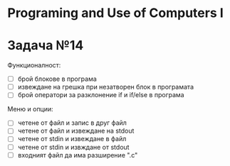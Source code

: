 # Programing and Use of Computers I
# Задача №14
Функционалност:
- [ ] брой блокове в програма
- [ ] извеждане на грешка при незатворен блок в програмата
- [ ] брой оператори за разклонение if и if/else в програма

Меню и опции:
- [ ] четене от файл и запис в друг файл
- [ ] четене от файл и извеждане на stdout
- [ ] четене от stdin и извеждане в файл
- [ ] четене от stdin и извждане от stdout
- [ ] входният файл да има разширение ".c"
